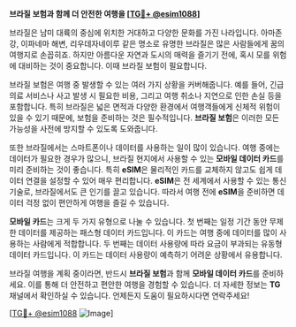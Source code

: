 **브라질 보험과 함께 더 안전한 여행을 [[TG💪+ @esim1088](https://t.me/s/esim1088)]**

브라질은 남미 대륙의 중심에 위치한 거대하고 다양한 문화를 가진 나라입니다. 아마존 강, 이파네마 해변, 리우데자네이루 같은 명소로 유명한 브라질은 많은 사람들에게 꿈의 여행지로 손꼽히죠. 하지만 아름다운 자연과 도시의 매력을 즐기기 전에, 혹시 모를 위험에 대비하는 것이 중요합니다. 이때 브라질 보험이 필요합니다.

브라질 보험은 여행 중 발생할 수 있는 여러 가지 상황을 커버해줍니다. 예를 들어, 긴급 의료 서비스나 사고 발생 시 필요한 비용, 그리고 여행 취소나 지연으로 인한 손실 등을 포함합니다. 특히 브라질은 넓은 면적과 다양한 환경에서 여행객들에게 신체적 위험이 있을 수 있기 때문에, 보험을 준비하는 것은 필수적입니다. **브라질 보험**은 이러한 모든 가능성을 사전에 방지할 수 있도록 도와줍니다.

또한 브라질에서는 스마트폰이나 데이터를 사용하는 일이 많이 있습니다. 여행 중에는 데이터가 필요한 경우가 많으니, 브라질 현지에서 사용할 수 있는 **모바일 데이터 카드**를 미리 준비하는 것이 좋습니다. 특히 **eSIM**은 물리적인 카드를 교체하지 않고도 쉽게 데이터 연결을 설정할 수 있어 매우 편리합니다. **eSIM**은 전 세계에서 사용할 수 있는 통신 기술로, 브라질에서도 큰 인기를 끌고 있습니다. 따라서 여행 전에 **eSIM**을 준비하면 데이터 걱정 없이 편안하게 여행을 즐길 수 있습니다.

**모바일 카드**는 크게 두 가지 유형으로 나눌 수 있습니다. 첫 번째는 일정 기간 동안 무제한 데이터를 제공하는 패스형 데이터 카드입니다. 이 카드는 여행 중에 데이터를 많이 사용하는 사람에게 적합합니다. 두 번째는 데이터 사용량에 따라 요금이 부과되는 유동형 데이터 카드입니다. 이 카드는 데이터 사용량이 예측하기 어려운 상황에서 유용합니다.

브라질 여행을 계획 중이라면, 반드시 **브라질 보험**과 함께 **모바일 데이터 카드**를 준비하세요. 이를 통해 더 안전하고 편안한 여행을 경험할 수 있습니다. 더 자세한 정보는 **TG** 채널에서 확인하실 수 있습니다. 언제든지 도움이 필요하시다면 연락주세요!

[[TG💪+ @esim1088](https://t.me/s/esim1088) ![Image](https://i.postimg.cc/Y0z9fWf4/image.png)]